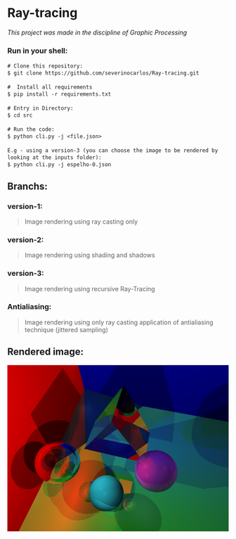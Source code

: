 # Ray-tracing
*This project was made in the discipline of Graphic Processing*

### Run in your shell:
```
# Clone this repository:
$ git clone https://github.com/severinocarlos/Ray-tracing.git

#  Install all requirements
$ pip install -r requirements.txt

# Entry in Directory:
$ cd src

# Run the code:
$ python cli.py -j <file.json>

E.g - using a version-3 (you can choose the image to be rendered by looking at the inputs folder): 
$ python cli.py -j espelho-0.json

```

## Branchs:

### version-1:
<blockquote>Image rendering using ray casting only</blockquote>

### version-2:
<blockquote>Image rendering using shading and shadows</blockquote>
 
### version-3:
<blockquote>Image rendering using recursive Ray-Tracing</blockquote>

### Antialiasing:
<blockquote>Image rendering using only ray casting application of antialiasing technique (jittered sampling)</blockquote>

## Rendered image:
![alt text](https://github.com/severinocarlos/Ray-tracing/blob/main/src/outputs/newton_out.png)

